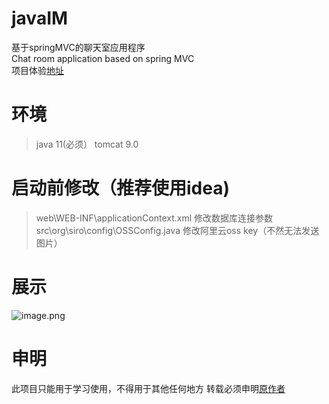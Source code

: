 # javaIM
基于springMVC的聊天室应用程序  
Chat room application based on spring MVC  
项目体验[地址](http://im.xiaosiro.cn)

# 环境
>java 11(必须）
>tomcat 9.0

# 启动前修改（推荐使用idea)
> web\WEB-INF\applicationContext.xml 修改数据库连接参数  
> src\org\siro\config\OSSConfig.java 修改阿里云oss key（不然无法发送图片）

# 展示

![image.png](https://i.loli.net/2020/06/06/tCVcHruGJe64O82.png)

# 申明
此项目只能用于学习使用，不得用于其他任何地方 转载必须申明[原作者](https://github.com/sirodeneko/javaIM)

